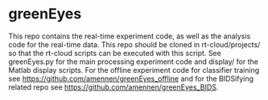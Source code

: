 # greenEyes
This repo contains the real-time experiment code, as well as the analysis code for the real-time data. This repo should be cloned in rt-cloud/projects/ so that the rt-cloud scripts can be executed with this script. See greenEyes.py for the main processing experiment code and display/ for the Matlab display scripts. For the offline experiment code for classifier training see https://github.com/amennen/greenEyes_offline and for the BIDSifying related repo see https://github.com/amennen/greenEyes_BIDS.
